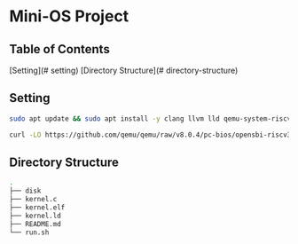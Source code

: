 # Mini-OS Project


## Table of Contents
[Setting](# setting)
[Directory Structure](# directory-structure)

## Setting

```bash
sudo apt update && sudo apt install -y clang llvm lld qemu-system-riscv32 curl

curl -LO https://github.com/qemu/qemu/raw/v8.0.4/pc-bios/opensbi-riscv32-generic-fw_dynamic.bin
```

## Directory Structure

```bash
.
├── disk
├── kernel.c
├── kernel.elf
├── kernel.ld
├── README.md
└── run.sh
```

